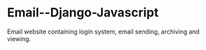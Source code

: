 # Email--Django-Javascript

Email website containing login system, email sending, archiving and viewing.